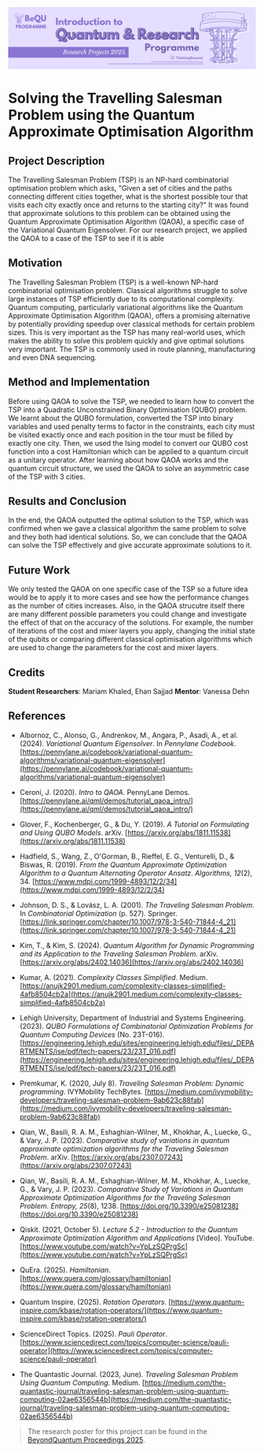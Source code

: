 ![BeyondQuantum Banner for Research Projects](../BeyondQuantum_Banner_Research_Projects_2025.png)

# Solving the Travelling Salesman Problem using the Quantum Approximate Optimisation Algorithm

## Project Description
The Travelling Salesman Problem (TSP) is an NP-hard combinatorial optimisation problem which asks, "Given a set of cities and the paths connecting different cities together, what is the shortest possible tour that visits each city exactly once and returns to the starting city?" It was found that approximate solutions to this problem can be obtained using the Quantum Approximate Optimisation Algorithm (QAOA), a specific case of the Variational Quantum Eigensolver. For our research project, we applied the QAOA to a case of the TSP to see if it is able

## Motivation
The Travelling Salesman Problem (TSP) is a well-known NP-hard combinatorial optimisation problem. Classical algorithms struggle to solve large instances of TSP efficiently due to its computational complexity. Quantum computing, particularly variational algorithms like the Quantum Approximate Optimisation Algorithm (QAOA), offers a promising alternative by potentially providing speedup over classical methods for certain problem sizes. This is very important as the TSP has many real-world uses, which makes the ability to solve this problem quickly and give optimal solutions very important. The TSP is commonly used in route planning, manufacturing and even DNA sequencing.

## Method and Implementation
Before using QAOA to solve the TSP, we needed to learn how to convert the TSP into a Quadratic Unconstrained Binary Optimisation (QUBO) problem. We learnt about the QUBO formulation, converted the TSP into binary variables and used penalty terms to factor in the constraints, each city must be visited exactly once and each position in the tour must be filled by exactly one city. Then, we used the Ising model to convert our QUBO cost function into a cost Hamiltonian which can be applied to a quantum circuit as a unitary operator. After learning about how QAOA works and the quantum circuit structure, we used the QAOA to solve an asymmetric case of the TSP with 3 cities.

## Results and Conclusion
In the end, the QAOA outputted the optimal solution to the TSP, which was confirmed when we gave a classical algorithm the same problem to solve and they both had identical solutions. So, we can conclude that the QAOA can solve the TSP effectively and give accurate approximate solutions to it.

## Future Work
We only tested the QAOA on one specific case of the TSP so a future idea would be to apply it to more cases and see how the performance changes as the number of cities increases. Also, in the QAOA strucutre itself there are many different possible parameters you could change and investigate the effect of that on the accuracy of the solutions. For example, the number of iterations of the cost and mixer layers you apply, changing the initial state of the qubits or comparing different classical optimisation algorithms which are used to change the parameters for the cost and mixer layers.

## Credits
**Student Researchers**: Mariam Khaled, Ehan Sajjad
**Mentor**: Vanessa Dehn

## References

- Albornoz, C., Alonso, G., Andrenkov, M., Angara, P., Asadi, A., et al. (2024). *Variational Quantum Eigensolver*. In *Pennylane Codebook*. [https://pennylane.ai/codebook/variational-quantum-algorithms/variational-quantum-eigensolver](https://pennylane.ai/codebook/variational-quantum-algorithms/variational-quantum-eigensolver)

- Ceroni, J. (2020). *Intro to QAOA*. PennyLane Demos. [https://pennylane.ai/qml/demos/tutorial_qaoa_intro/](https://pennylane.ai/qml/demos/tutorial_qaoa_intro/)

- Glover, F., Kochenberger, G., & Du, Y. (2019). *A Tutorial on Formulating and Using QUBO Models*. arXiv. [https://arxiv.org/abs/1811.11538](https://arxiv.org/abs/1811.11538)

- Hadfield, S., Wang, Z., O'Gorman, B., Rieffel, E. G., Venturelli, D., & Biswas, R. (2019). *From the Quantum Approximate Optimization Algorithm to a Quantum Alternating Operator Ansatz*. *Algorithms, 12*(2), 34. [https://www.mdpi.com/1999-4893/12/2/34](https://www.mdpi.com/1999-4893/12/2/34)

- Johnson, D. S., & Lovász, L. A. (2001). *The Traveling Salesman Problem*. In *Combinatorial Optimization* (p. 527). Springer. [https://link.springer.com/chapter/10.1007/978-3-540-71844-4_21](https://link.springer.com/chapter/10.1007/978-3-540-71844-4_21)

- Kim, T., & Kim, S. (2024). *Quantum Algorithm for Dynamic Programming and its Application to the Traveling Salesman Problem*. arXiv. [https://arxiv.org/abs/2402.14036](https://arxiv.org/abs/2402.14036)

- Kumar, A. (2021). *Complexity Classes Simplified*. Medium. [https://anujk2901.medium.com/complexity-classes-simplified-4afb8504cb2a](https://anujk2901.medium.com/complexity-classes-simplified-4afb8504cb2a)

- Lehigh University, Department of Industrial and Systems Engineering. (2023). *QUBO Formulations of Combinatorial Optimization
Problems for Quantum Computing Devices* (No. 23T-016). [https://engineering.lehigh.edu/sites/engineering.lehigh.edu/files/_DEPARTMENTS/ise/pdf/tech-papers/23/23T_016.pdf](https://engineering.lehigh.edu/sites/engineering.lehigh.edu/files/_DEPARTMENTS/ise/pdf/tech-papers/23/23T_016.pdf)

- Premkumar, K. (2020, July 8). *Traveling Salesman Problem: Dynamic programming*. IVYMobility TechBytes. [https://medium.com/ivymobility-developers/traveling-salesman-problem-9ab623c88fab](https://medium.com/ivymobility-developers/traveling-salesman-problem-9ab623c88fab)

- Qian, W., Basili, R. A. M., Eshaghian-Wilner, M., Khokhar, A., Luecke, G., & Vary, J. P. (2023). *Comparative study of variations in quantum approximate optimization algorithms for the Traveling Salesman Problem*. arXiv. [https://arxiv.org/abs/2307.07243](https://arxiv.org/abs/2307.07243)

- Qian, W., Basili, R. A. M., Eshaghian-Wilner, M. M., Khokhar, A., Luecke, G., & Vary, J. P. (2023). *Comparative Study of Variations in Quantum Approximate Optimization Algorithms for the Traveling Salesman Problem*. *Entropy, 25*(8), 1238. [https://doi.org/10.3390/e25081238](https://doi.org/10.3390/e25081238)

- Qiskit. (2021, October 5). *Lecture 5.2 - Introduction to the Quantum Approximate Optimization Algorithm and Applications* [Video]. YouTube. [https://www.youtube.com/watch?v=YpLzSQPrgSc](https://www.youtube.com/watch?v=YpLzSQPrgSc)

- QuEra. (2025). *Hamiltonian*. [https://www.quera.com/glossary/hamiltonian](https://www.quera.com/glossary/hamiltonian)

- Quantum Inspire. (2025). *Rotation Operators*. [https://www.quantum-inspire.com/kbase/rotation-operators/](https://www.quantum-inspire.com/kbase/rotation-operators/)

- ScienceDirect Topics. (2025). *Pauli Operator*. [https://www.sciencedirect.com/topics/computer-science/pauli-operator](https://www.sciencedirect.com/topics/computer-science/pauli-operator)

- The Quantastic Journal. (2023, June). *Traveling Salesman Problem Using Quantum Computing*. Medium. [https://medium.com/the-quantastic-journal/traveling-salesman-problem-using-quantum-computing-02ae6356544b](https://medium.com/the-quantastic-journal/traveling-salesman-problem-using-quantum-computing-02ae6356544b)

> The research poster for this project can be found in the [BeyondQuantum Proceedings 2025](https://thinkingbeyond.education/beyondquantum_proceedings_2025/).

